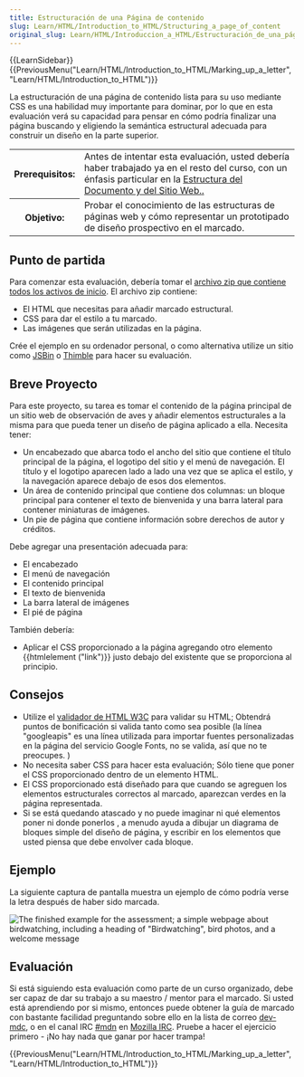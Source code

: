 ```yaml
---
title: Estructuración de una Página de contenido
slug: Learn/HTML/Introduction_to_HTML/Structuring_a_page_of_content
original_slug: Learn/HTML/Introduccion_a_HTML/Estructuración_de_una_página_de_contenido
---
```


{{LearnSidebar}}{{PreviousMenu("Learn/HTML/Introduction_to_HTML/Marking_up_a_letter", "Learn/HTML/Introduction_to_HTML")}}

La estructuración de una página de contenido lista para su uso mediante CSS es una habilidad muy importante para dominar, por lo que en esta evaluación verá su capacidad para pensar en cómo podría finalizar una página buscando y eligiendo la semántica estructural adecuada para construir un diseño en la parte superior.

<table>
  <tbody>
    <tr>
      <th scope="row">Prerequisitos:</th>
      <td>
        <span id="result_box" lang="es"
          ><span
            >Antes de intentar esta evaluación, usted debería haber trabajado ya
            en el resto del curso, con un énfasis particular en la
          </span></span
        ><a
          href="/en-US/docs/Learn/HTML/Introduction_to_HTML/Document_and_website_structure"
          >Estructura del Documento y del Sitio Web.</a
        ><a
          href="https://developer.mozilla.org/es/docs/Learn/HTML/Introduccion_a_HTML/estructura"
          >.</a
        >
      </td>
    </tr>
    <tr>
      <th scope="row">Objetivo:</th>
      <td>
        <span id="result_box" lang="es"
          ><span
            >Probar el conocimiento de las estructuras de páginas web y cómo
            representar un prototipado de diseño prospectivo en el
            marcado.</span
          ></span
        >
      </td>
    </tr>
  </tbody>
</table>

## Punto de partida

Para comenzar esta evaluación, debería tomar el [archivo zip que contiene todos los activos de inicio](https://github.com/mdn/learning-area/blob/master/html/introduction-to-html/structuring-a-page-of-content-start/assets.zip?raw=true). El archivo zip contiene:

- El HTML que necesitas para añadir marcado estructural.
- CSS para dar el estilo a tu marcado.
- Las imágenes que serán utilizadas en la página.

Crée el ejemplo en su ordenador personal, o como alternativa utilize un sitio como [JSBin](http://jsbin.com/) o [Thimble](https://thimble.mozilla.org/) para hacer su evaluación.

## Breve Proyecto

Para este proyecto, su tarea es tomar el contenido de la página principal de un sitio web de observación de aves y añadir elementos estructurales a la misma para que pueda tener un diseño de página aplicado a ella. Necesita tener:

- Un encabezado que abarca todo el ancho del sitio que contiene el título principal de la página, el logotipo del sitio y el menú de navegación. El título y el logotipo aparecen lado a lado una vez que se aplica el estilo, y la navegación aparece debajo de esos dos elementos.
- Un área de contenido principal que contiene dos columnas: un bloque principal para contener el texto de bienvenida y una barra lateral para contener miniaturas de imágenes.
- Un pie de página que contiene información sobre derechos de autor y créditos.

Debe agregar una presentación adecuada para:

- El encabezado
- El menú de navegación
- El contenido principal
- El texto de bienvenida
- La barra lateral de imágenes
- El pié de página

También debería:

- Aplicar el CSS proporcionado a la página agregando otro elemento {{htmlelement ("link")}} justo debajo del existente que se proporciona al principio.

## Consejos

- Utilize el [validador de HTML W3C](https://validator.w3.org/) para validar su HTML; Obtendrá puntos de bonificación si valida tanto como sea posible (la línea "googleapis" es una línea utilizada para importar fuentes personalizadas en la página del servicio Google Fonts, no se valida, así que no te preocupes. )
- No necesita saber CSS para hacer esta evaluación; Sólo tiene que poner el CSS proporcionado dentro de un elemento HTML.
- El CSS proporcionado está diseñado para que cuando se agreguen los elementos estructurales correctos al marcado, aparezcan verdes en la página representada.
- Si se está quedando atascado y no puede imaginar ni qué elementos poner ni donde ponerlos , a menudo ayuda a dibujar un diagrama de bloques simple del diseño de página, y escribir en los elementos que usted piensa que debe envolver cada bloque.

## Ejemplo

La siguiente captura de pantalla muestra un ejemplo de cómo podría verse la letra después de haber sido marcada.

![The finished example for the assessment; a simple webpage about birdwatching, including a heading of "Birdwatching", bird photos, and a welcome message](example-page.png)

## Evaluación

Si está siguiendo esta evaluación como parte de un curso organizado, debe ser capaz de dar su trabajo a su maestro / mentor para el marcado. Si usted está aprendiendo por si mismo, entonces puede obtener la guía de marcado con bastante facilidad preguntando sobre ello en la lista de correo [dev-mdc](https://lists.mozilla.org/listinfo/dev-mdc), o en el canal IRC [#mdn](irc://irc.mozilla.org/mdn) en [Mozilla IRC](https://wiki.mozilla.org/IRC). Pruebe a hacer el ejercicio primero - ¡No hay nada que ganar por hacer trampa!

{{PreviousMenu("Learn/HTML/Introduction_to_HTML/Marking_up_a_letter", "Learn/HTML/Introduction_to_HTML")}}
